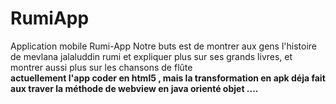 # RumiApp
Application mobile 
Rumi-App
Notre buts est de montrer aux gens l'histoire de mevlana jalaluddin rumi et expliquer plus sur ses grands livres, et montrer aussi plus sur les chansons de flûte<br>
<b>actuellement l'app coder en html5 , mais la transformation en apk déja fait aux traver la méthode de webview en java orienté objet ....</b>

